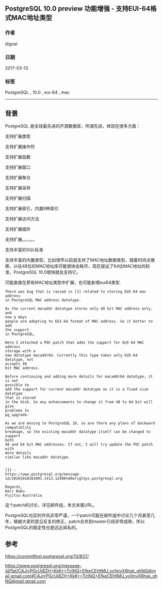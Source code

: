 ## PostgreSQL 10.0 preview 功能增强 - 支持EUI-64格式MAC地址类型  
                                                                
### 作者                                                                                                             
digoal                                                           
                                                                  
### 日期                                                             
2017-03-13                                                            
                                                              
### 标签                                                           
PostgreSQL , 10.0 , eui-64 , mac    
                                                                
----                                                          
                                                                   
## 背景                                         
PostgreSQL 是全球最先进的开源数据库，所谓先进，体现在很多方面：  
  
支持扩展类型  
  
支持扩展操作符  
  
支持扩展函数  
  
支持扩展窗口  
  
支持扩展聚合  
  
支持扩展采样  
  
支持扩展扫描  
  
支持扩展索引，内置8种索引  
  
支持扩展访问方法  
  
支持扩展插件  
  
支持扩展。。。。。。  
  
支持丰富的SQL标准  
  
支持丰富的内置类型，比如很早以前就支持了MAC地址数据类型，随着时间点推移，以往48位的MAC地址库可能很快会耗尽，现在提出了64位MAC地址的标准，PostgreSQL 10.0很快就会支持它。  
  
可能直接在原有MAC地址类型中扩展，也可能新增eui64类型.  
  
```  
There was bug that is raised in [1] related to storing EUI-64 mac address  
in PostgreSQL MAC address datatype.  
  
As the current macaddr datatype stores only 48 bit MAC address only, and  
now a days  
people are adopting to EUI-64 format of MAC address. So it better to add  
the support  
in PostgreSQL.  
  
Here I attached a POC patch that adds the support for EUI-64 MAC address  
storage with a  
new datatype macaddr64. Currently this type takes only EUI-64 datatype, not  
accepts 48  
bit MAC address.  
  
Before continuing and adding more details for macaddr64 datatype, it is not  
possible to  
add the support for current macaddr datatype as it is a fixed size datatype  
that is stored  
in the disk. So any enhancements to change it from 48 to 64 bit will give  
problems to  
pg_upgrade.  
  
As we are moving to PostgreSQL 10, so are there any plans of backward  
compatiblity  
breakage, so the existing macaddr datatype itself can be changed to support  
both  
48 and 64 bit MAC addresses. If not, I will try update the POC patch with  
more details  
similar like macaddr datatype.  
  
  
[1] -  
https://www.postgresql.org/message-id/20161010162001.1413.12486%40wrigleys.postgresql.org  
  
Regards,  
Hari Babu  
Fujitsu Australia  
```    
  
这个patch的讨论，详见邮件组，本文末尾URL。  
  
PostgreSQL社区的作风非常严谨，一个patch可能在邮件组中讨论几个月甚至几年，根据大家的意见反复的修正，patch合并到master已经非常成熟，所以PostgreSQL的稳定性也是远近闻名的。  
      
## 参考                
https://commitfest.postgresql.org/13/837/  
            
https://www.postgresql.org/message-id/flat/CAJrrPGcUi8ZH+KkK+=TctNQ+EfkeCEHtMU_yo1mvX8hsk_ghNQ@mail.gmail.com#CAJrrPGcUi8ZH+KkK+=TctNQ+EfkeCEHtMU_yo1mvX8hsk_ghNQ@mail.gmail.com  

